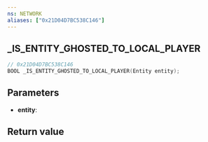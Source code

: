 ```yaml
---
ns: NETWORK
aliases: ["0x21D04D7BC538C146"]
---
```

## _IS_ENTITY_GHOSTED_TO_LOCAL_PLAYER

```c
// 0x21D04D7BC538C146
BOOL _IS_ENTITY_GHOSTED_TO_LOCAL_PLAYER(Entity entity);
```

## Parameters
* **entity**: 

## Return value
